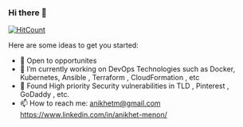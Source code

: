 ### Hi there 👋

[![HitCount](http://hits.dwyl.com/AnikhetMenon/AnikhetMenon.svg)](http://hits.dwyl.com/AnikhetMenon/AnikhetMenon)

Here are some ideas to get you started:
 
- 👯 Open to opportunites 
- 🔭 I’m currently working on DevOps Technologies such as Docker, Kubernetes, Ansible , Terraform , CloudFormation , etc
- 🌱 Found High priority Security vulnerabilities in TLD , Pinterest , GoDaddy , etc.
- 📫 How to reach me: anikhetm@gmail.com  https://www.linkedin.com/in/anikhet-menon/


